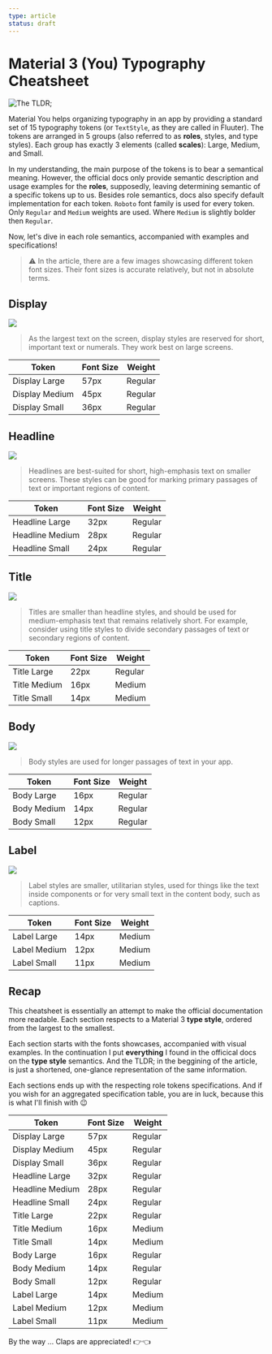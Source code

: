 ```yaml
---
type: article
status: draft
---
```


# Material 3 (You) Typography Cheatsheet

![The TLDR;](3-cheatsheet-thumb.png)

Material You helps organizing typography in an app by providing a standard set of 15 typography tokens (or `TextStyle`, as they are called in Fluuter). The tokens are arranged in 5 groups (also referred to as **roles**, styles, and type styles). Each group has exactly 3 elements (called **scales**): Large, Medium, and Small.

In my understanding, the main purpose of the tokens is to bear a semantical meaning. However, the official docs only provide semantic description and usage examples for the **roles**, supposedly, leaving determining semantic of a specific tokens up to us. Besides role semantics, docs also specify default implementation for each token. `Roboto` font family is used for every token. Only `Regular` and `Medium` weights are used. Where `Medium` is slightly bolder then `Regular`. 

Now, let's dive in each role semantics, accompanied with examples and specifications!

> ⚠️ In the article, there are a few images showcasing different token font sizes. Their font sizes is accurate relatively, but not in absolute terms.

## Display

![](display-showcases.png)

> As the largest text on the screen, display styles are reserved for short, important text or numerals. They work best on large screens.  

| Token              | Font Size | Weight   |
|--------------------|-----------|----------|
| Display Large      | 57px      | Regular  |
| Display Medium     | 45px      | Regular  |
| Display Small      | 36px      | Regular  |

## Headline

![](headline-showcases.png)

> Headlines are best-suited for short, high-emphasis text on smaller screens. These styles can be good for marking primary passages of text or important regions of content.

| Token              | Font Size | Weight   |
|--------------------|-----------|----------|
| Headline Large     | 32px      | Regular  |
| Headline Medium    | 28px      | Regular  |
| Headline Small     | 24px      | Regular  |

## Title

![](title-showcases.png)

> Titles are smaller than headline styles, and should be used for medium-emphasis text that remains relatively short. For example, consider using title styles to divide secondary passages of text or secondary regions of content.

| Token              | Font Size | Weight   |
|--------------------|-----------|----------|
| Title Large        | 22px      | Regular  |
| Title Medium       | 16px      | Medium   |
| Title Small        | 14px      | Medium   |

## Body

![](body-showcases.png)

> Body styles are used for longer passages of text in your app. 

| Token              | Font Size | Weight   |
|--------------------|-----------|----------|
| Body Large         | 16px      | Regular  |
| Body Medium        | 14px      | Regular  |
| Body Small         | 12px      | Regular  |

## Label

![](label-showcases.png)

> Label styles are smaller, utilitarian styles, used for things like the text inside components or for very small text in the content body, such as captions. 

| Token              | Font Size | Weight   |
|--------------------|-----------|----------|
| Label Large        | 14px      | Medium   |
| Label Medium       | 12px      | Medium   |
| Label Small        | 11px      | Medium   |

## Recap

This cheatsheet is essentially an attempt to make the official documentation more readable. Each section respects to a Material 3 **type style**, ordered from the largest to the smallest.

Each section starts with the fonts showcases, accompanied with visual examples. In the continuation I put **everything** I found in the officical docs on the **type style** semantics. And the TLDR; in the beggining of the article, is just a shortened, one-glance representation of the same information.

Each sections ends up with the respecting role tokens specifications. And if you wish for an aggregated specification table, you are in luck, because this is what I'll finish with 😉

| Token              | Font Size | Weight   |
|--------------------|-----------|----------|
| Display Large      | 57px      | Regular  |
| Display Medium     | 45px      | Regular  |
| Display Small      | 36px      | Regular  |
| Headline Large     | 32px      | Regular  |
| Headline Medium    | 28px      | Regular  |
| Headline Small     | 24px      | Regular  |
| Title Large        | 22px      | Regular  |
| Title Medium       | 16px      | Medium   |
| Title Small        | 14px      | Medium   |
| Body Large         | 16px      | Regular  |
| Body Medium        | 14px      | Regular  |
| Body Small         | 12px      | Regular  |
| Label Large        | 14px      | Medium   |
| Label Medium       | 12px      | Medium   |
| Label Small        | 11px      | Medium   |

By the way ... Claps are appreciated! 👉👈